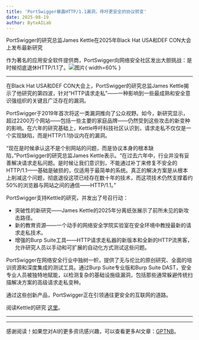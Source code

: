 ```yaml
---
title: 'PortSwigger暴露HTTP/1.1漏洞，呼吁更安全的协议转变'
date: 2025-08-19
author: ByteAILab
---
```


PortSwigger的研究总监James Kettle在2025年Black Hat USA和DEF CON大会上发布最新研究

作为著名的应用安全软件提供商，PortSwigger向网络安全社区发出大胆挑战：是时候彻底退休HTTP/1.1了。![图片](https://ai-techpark.com/wp-content/uploads/PortSwigger.jpg){ width=60% }

---
在Black Hat USA和DEF CON大会上，PortSwigger的研究总监James Kettle揭示了他研究的第四波，针对“HTTP请求走私”——一种影响到一些最成熟和安全意识强组织的关键且广泛存在的漏洞。

PortSwigger于2019年首次将这一类漏洞推向了公众视野。如今，新研究显示，超过2200万个网站——包括一些主要的家庭品牌——仍然受到这些攻击的新变种的影响。在六年的研究基础上，Kettle呼吁科技社区认识到，请求走私不仅仅是一个实现缺陷，而是HTTP/1.1协议内在的漏洞。

“现在是时候承认这不是个别网站的问题，而是协议本身的根本缺陷，”PortSwigger的研究总监James Kettle表示。“在过去六年中，行业并没有妥善解决请求走私问题。是时候让我们意识到，不能通过补丁来修复不安全的HTTP/1.1——基础是破损的，仅适用于最简单的系统。真正的解决方案是从根本上削减这个问题，彻底退役这项已经存在数十年的技术，而这项技术仍然支撑着约50%的浏览器与网站之间的通信——HTTP/1.1。”

PortSwigger支持Kettle的研究，并发出了号召行动：

- 突破性的新研究——James Kettle的2025年分离纸张展示了前所未见的新攻击路径。
- 新的教育资源——一个动手的网络安全学院实验室在安全环境中教授最新的请求走私技术。
- 增强的Burp Suite工具——HTTP请求走私器的新版本和全新的HTTP流黑客，允许研究人员以手动和可扩展的自动化方式测试这些问题。

PortSwigger在网络安全行业中独树一帜，提供了无与伦比的原创研究、全面的培训资源和深度集成的测试工具。通过Burp Suite专业版和Burp Suite DAST，安全专业人员被独特地赋能，以检测复杂的基础设施级漏洞，包括那些通常躲避传统扫描解决方案的高级请求走私变种。

通过这些创新产品，PortSwigger正在引领通往更安全的互联网的道路。

阅读Kettle的研究 [这里](https://portswigger.net/research)。

---
---
感谢阅读！如果您对AI的更多资讯感兴趣，可以查看更多AI文章：[GPTNB](https://gptnb.com)。